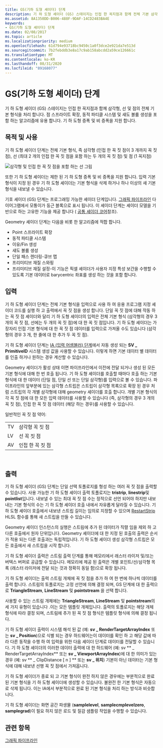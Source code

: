 ```yaml
---
title: GS(기하 도형 셰이더) 단계
description: 기 하 도형 셰이더 (GS) 스테이지는 인접 한 꼭지점과 함께 전체 기본 삼각형, 선 및 점을 처리 합니다.
ms.assetid: 8A1350DD-B006-488F-9DAF-14CD2483BA4E
keywords:
- GS(기하 도형 셰이더) 단계
ms.date: 02/08/2017
ms.topic: article
ms.localizationpriority: medium
ms.openlocfilehash: 61d794e93718bc9450c1a0f3dce2e921da7e513d
ms.sourcegitcommit: 7b2febddb3e8a17c9ab158abcdd2a59ce126661c
ms.translationtype: MT
ms.contentlocale: ko-KR
ms.lasthandoff: 08/31/2020
ms.locfileid: "89168077"
---
```

# <a name="geometry-shader-gs-stage"></a>GS(기하 도형 셰이더) 단계


기 하 도형 셰이더 (GS) 스테이지는 인접 한 꼭지점과 함께 삼각형, 선 및 점의 전체 기본 형식을 처리 합니다. 점 스프라이트 확장, 동적 파티클 시스템 및 섀도 볼륨 생성을 포함 하는 알고리즘에 유용 합니다. 기 하 도형 증폭 및 비 증폭을 지원 합니다.

## <a name="span-idpurpose_and_usesspanspan-idpurpose_and_usesspanspan-idpurpose_and_usesspanpurpose-and-uses"></a><span id="Purpose_and_uses"></span><span id="purpose_and_uses"></span><span id="PURPOSE_AND_USES"></span>목적 및 사용


기 하 도형 셰이더 단계는 전체 기본 형식, 즉 삼각형 (인접 한 꼭 짓 점이 3 개까지 꼭 짓 점), 선 (최대 2 개의 인접 한 꼭 짓 점을 포함 하는 두 개의 꼭 짓 점) 및 점 (1 꼭지점)

![삼각형 및 인접 한 꼭 짓 점을 포함 하는 선 그림](images/d3d10-gs.png)

또한 기 하 도형 셰이더는 제한 된 기 하 도형 증폭 및 비 증폭을 지원 합니다. 입력 기본 형식이 지정 된 경우 기 하 도형 셰이더는 기본 형식을 삭제 하거나 하나 이상의 새 기본 형식을 내보낼 수 있습니다.

기호 셰이더 (GS) 단계는 프로그래밍 가능한 셰이더 단계입니다. [그래픽 파이프라인](graphics-pipeline.md) 다이어그램에서 모퉁이가 둥근 블록으로 표시 됩니다. 이 셰이더 단계는 셰이더 모델을 기반으로 하는 고유한 기능을 제공 합니다 ( [공통 셰이더 코어](/windows/desktop/direct3dhlsl/dx-graphics-hlsl-common-core)참조).

Geometry 셰이더 단계는 다음을 비롯 한 알고리즘에 적합 합니다.

-   Point 스프라이트 확장
-   동적 파티클 시스템
-   이유/Fin 생성
-   섀도 볼륨 생성
-   단일 패스 렌더링-큐브 맵
-   프리미티브 재질 스와핑
-   프리미티브 재질 설정-이 기능은 픽셀 셰이더가 사용자 지정 특성 보간을 수행할 수 있도록 기본 데이터로 barycentric 좌표를 생성 하는 것을 포함 합니다.

## <a name="span-idinputspanspan-idinputspanspan-idinputspaninput"></a><span id="Input"></span><span id="input"></span><span id="INPUT"></span>입력


기 하 도형 셰이더 단계는 전체 기본 형식을 입력으로 사용 하 여 응용 프로그램 지정 셰이더 코드를 실행 하 고 출력에서 꼭 짓 점을 생성 합니다. 단일 꼭 짓 점에 대해 작동 하는 꼭 짓 점 셰이더와 달리 기 하 도형 셰이더의 입력은 전체 기본 형식 (삼각형의 경우 3 개의 꼭 짓 점, 선에는 두 개의 꼭 짓 점)에 대 한 꼭 짓 점입니다. 기 하 도형 셰이더는 가장자리 인접 기본 형식에 대 한 꼭 짓 점 데이터를 입력으로 가져올 수도 있습니다 (삼각형의 경우 3 개, 한 줄에 대 한 추가 두 꼭 짓 점).

기 하 도형 셰이더 단계는 [IA (입력 어셈블러) 단계](input-assembler-stage--ia-.md)에서 자동 생성 되는 **SV \_ PrimitiveID** 시스템 생성 값을 사용할 수 있습니다. 이렇게 하면 기본 데이터 별 데이터를 인출 하거나 원하는 경우 계산할 수 있습니다.

Geometry 셰이더가 활성 상태 이면 파이프라인에서 이전에 전달 되거나 생성 된 모든 기본 형식에 대해 한 번 호출 됩니다. 기 하 도형 셰이더를 호출할 때마다 호출 하는 기본 형식에 대 한 데이터 (단일 점, 단일 선 또는 단일 삼각형)를 입력으로 볼 수 있습니다. 파이프라인의 앞부분에 있는 삼각형 스트립은 스트립이 삼각형 목록으로 확장 된 경우 처럼 스트립의 각 개별 삼각형에 대해 geometry 셰이더를 호출 합니다. 개별 기본 형식의 각 꼭 짓 점에 대 한 모든 입력 데이터를 사용할 수 있습니다 (즉, 삼각형의 경우 3 개의 꼭 짓 점), 인접 한 꼭 짓 점 데이터 (해당 하는 경우)를 사용할 수 있습니다.

일반적인 꼭 짓 점 약어:

|     |                 |
|-----|-----------------|
| TV  | 삼각형 꼭 짓 점 |
| LV  | 선 꼭 짓 점     |
| AV  | 인접 한 꼭 짓 점 |

 

## <a name="span-idoutputspanspan-idoutputspanspan-idoutputspanoutput"></a><span id="Output"></span><span id="output"></span><span id="OUTPUT"></span>출력


기 하 도형 셰이더 (GS) 단계는 단일 선택 토폴로지를 형성 하는 여러 꼭 짓 점을 출력할 수 있습니다. 사용 가능한 기 하 도형 셰이더 출력 토폴로지는 **tristrip**, **linestrip**및 **pointlist**입니다. 내보낼 수 있는 최대 꼭 짓 점 수는 정적으로 선언 되어야 하지만 내보내는 기본 형식의 수는 기 하 도형 셰이더 호출 내에서 자유롭게 달라질 수 있습니다. 기 하 도형 셰이더 호출에서 내보낸 스트립 길이는 임의로 지정할 수 있으며 [RestartStrip](/windows/desktop/direct3dhlsl/dx-graphics-hlsl-so-restartstrip) HLSL 함수를 통해 새 스트립을 만들 수 있습니다.

Geometry 셰이더 인스턴스의 실행은 스트림에 추가 된 데이터가 직렬 임을 제외 하 고 다른 호출에서 원자 단위입니다. Geometry 셰이더에 대 한 지정 된 호출의 출력은 순서가 적용 되는 다른 호출과는 독립적입니다. 기 하 도형 셰이더 생성 삼각형 스트립은 모든 호출에서 새 스트립을 시작 합니다.

기 하 도형 셰이더 출력은 스트림 출력 단계를 통해 메모리에서 래스터 라이저 및/또는 버텍스 버퍼로 공급할 수 있습니다. 메모리에 제공 된 출력은 개별 포인트/선/삼각형 목록 (래스터 라이저에 전달 되는 것과 정확히 동일 함)으로 확장 됩니다.

기 하 도형 셰이더는 출력 스트림 개체에 꼭 짓 점을 추가 하 여 한 번에 하나씩 데이터를 출력 합니다. 스트림의 토폴로지는 고정 선언에 의해 결정 되며, GS 단계에 대 한 출력으로 **TriangleStream**, **LineStream** 및 **pointstream** 을 선택 합니다.

사용할 수 있는 스트림 개체에는 **TriangleStream**, **LineStream** 및 **pointstream**의 세 가지 유형이 있습니다 .이는 모든 템플릿 개체입니다. 출력의 토폴로지는 해당 개체 형식에 따라 결정 되며, 스트림에 추가 된 꼭 짓 점 형식은 템플릿 형식에 의해 결정 됩니다.

기 하 도형 셰이더 출력이 시스템 해석 된 값 (예: **sv \_ RenderTargetArrayIndex** 또는 **sv \_ Position**)으로 식별 되는 경우 하드웨어는이 데이터를 확인 하 고 해당 값에 따라 다른 동작을 수행 하 여 입력을 위한 다음 셰이더 단계로 데이터를 전달할 수 있습니다. 기 하 도형 셰이더의 이러한 데이터 출력에 대 한 하드웨어 (예: sv ** \_ RenderTargetArrayIndex** 또는 **sv \_ ViewportArrayIndex**)에 대 한 의미가 있는 경우 (예: sv ** \_ ClipDistance \[ n \] ** 또는 **sv \_ 위치**) 기본이 아닌 데이터는 기본 형식에 대해 내보낸 선행 꼭 짓 점에서 가져옵니다.

기 하 도형 셰이더가 종료 되 고 기본 형식이 완전 하지 않은 경우에는 부분적으로 완료 된 기본 형식을 기 하 도형 셰이더에 생성할 수 있습니다. 불완전 한 기본 형식은 자동으로 삭제 됩니다. 이는 IA에서 부분적으로 완료 된 기본 형식을 처리 하는 방식과 비슷합니다.

기 하 도형 셰이더는 화면 공간 파생물 (**samplelevel**, **samplecmplevelzero**, **samplegrad**)이 필요 하지 않은 로드 및 질감 샘플링 작업을 수행할 수 있습니다.

## <a name="span-idrelated-topicsspanrelated-topics"></a><span id="related-topics"></span>관련 항목


[그래픽 파이프라인](graphics-pipeline.md)

 

 